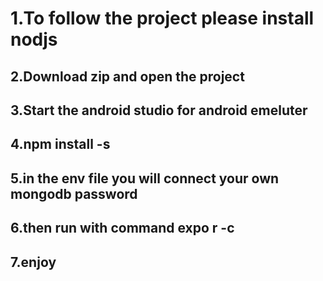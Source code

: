 # 1.To follow the project please install nodjs
## 2.Download zip and open the project
## 3.Start the android studio for android emeluter
## 4.npm install -s 
## 5.in the env file you will connect your own mongodb password
## 6.then run with command expo r -c  
## 7.enjoy
